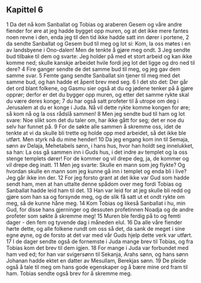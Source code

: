 ## Kapittel 6

1 Da det nå kom Sanballat og Tobias og araberen Gesem og våre andre fiender for øre at jeg hadde bygget opp muren, og at det ikke mere fantes noen revne i den, enda jeg til den tid ikke hadde satt inn dører i portene,
2 da sendte Sanballat og Gesem bud til meg og lot si: Kom, la oss møtes i en av landsbyene i Ono-dalen! Men de tenkte å gjøre meg ondt.
3 Jeg sendte bud tilbake til dem og svarte: Jeg holder på med et stort arbeid og kan ikke komme ned; skulle kanskje arbeidet hvile fordi jeg lot det ligge og dro ned til dere?
4 Fire ganger sendte de det samme bud til meg, og jeg gav dem samme svar.
5 Femte gang sendte Sanballat sin tjener til meg med det samme bud, og han hadde et åpent brev med seg.
6 I det sto det: Der går det ord blant folkene, og Gasmu sier også at du og jødene tenker på å gjøre opprør; derfor er det du bygger opp muren, og etter det samme rykte skal du være deres konge;
7 du har også satt profeter til å utrope om deg i Jerusalem at du er konge i Juda. Nå vil dette rykte komme kongen for øre; så kom nå og la oss rådslå sammen!
8 Men jeg sendte bud til ham og lot svare: Noe slikt som det du taler om, har ikke gått for seg; det er noe du selv har funnet på.
9 For de søkte alle sammen å skremme oss, idet de tenkte at vi da skulle bli trette og holde opp med arbeidet, så det ikke ble utført. Men styrk nå du mine hender!
10 Da jeg engang kom inn til Semaja, sønn av Delaja, Mehetabels sønn, i hans hus, hvor han holdt seg innelukket, sa han: La oss gå sammen inn i Guds hus, i det indre av templet og la oss stenge templets dører! For de kommer og vil drepe deg, ja, de kommer og vil drepe deg inatt.
11 Men jeg svarte: Skulle en mann som jeg flykte? Og hvordan skulle en mann som jeg kunne gå inn i templet og enda bli i live? Jeg går ikke inn der.
12 For jeg forsto grant at det ikke var Gud som hadde sendt ham, men at han uttalte denne spådom over meg fordi Tobias og Sanballat hadde leid ham til det.
13 Han var leid for at jeg skulle bli redd og gjøre som han sa og forsynde meg, og de slik få satt ut et ondt rykte om meg, så de kunne håne meg.
14 Kom Tobias og likeså Sanballat i hu, min Gud, for disse hans gjerninger og dessuten profetinnen Noadja og de andre profeter som søkte å skremme meg!
15 Muren ble ferdig på to og femti dager - den fem og tyvende dag i måneden elul.
16 Da alle våre fiender hørte dette, og alle folkene rundt om oss så det, da sank de meget i sine egne øyne, og de forsto at det var med vår Guds hjelp dette verk var utført.
17 I de dager sendte også de fornemste i Juda mange brev til Tobias, og fra Tobias kom det brev til dem igjen.
18 For mange i Juda var forbundet med ham ved ed; for han var svigersønn til Sekanja, Arahs sønn, og hans sønn Johanan hadde ektet en datter av Mesullam, Berekjas sønn.
19 De pleide også å tale til meg om hans gode egenskaper og å bære mine ord fram til ham. Tobias sendte også brev for å skremme meg.
